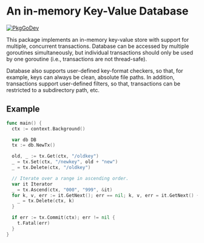 # An in-memory Key-Value Database

[![PkgGoDev](https://pkg.go.dev/badge/bvkgo/kvmemdb)](https://pkg.go.dev/github.com/bvkgo/kvmemdb)

This package implements an in-memory key-value store with support for multiple,
concurrent transactions. Database can be accessed by multiple goroutines
simultaneously, but individual transactions should only be used by one
goroutine (i.e., transactions are not thread-safe).

Database also supports user-defined key-format checkers, so that, for example,
keys can always be clean, absolute file paths. In addition, transactions
support user-defined filters, so that, transactions can be restricted to a
subdirectory path, etc.

## Example

```go
func main() {
  ctx := context.Background()

  var db DB
  tx := db.NewTx()

  old, _ := tx.Get(ctx, "/oldkey")
  _ = tx.Set(ctx, "/newkey", old + "new")
  _ = tx.Delete(ctx, "/oldkey")

  // Iterate over a range in ascending order.
  var it Iterator
  _ = tx.Ascend(ctx, "000", "999", &it)
  for k, v, err := it.GetNext(); err == nil; k, v, err = it.GetNext() {
    _ = tx.Delete(ctx, k)
  }

  if err := tx.Commit(ctx); err != nil {
    t.Fatal(err)
  }
}
```
